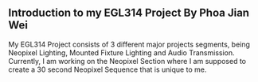 ## Introduction to my **EGL314** Project By Phoa Jian Wei

My EGL314 Project consists of 3 different major projects segments,  being Neopixel Lighting, Mounted Fixture Lighting and Audio Transmission. Currently, I am working on the Neopixel Section where I am supposed to create a 30 second Neopixel 
Sequence that is unique to me.

